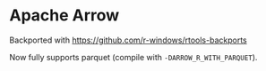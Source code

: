 # Apache Arrow

Backported with https://github.com/r-windows/rtools-backports

Now fully supports parquet (compile with `-DARROW_R_WITH_PARQUET`).